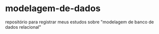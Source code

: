 # modelagem-de-dados
repositório para registrar meus estudos sobre "modelagem de banco de dados relacional"
